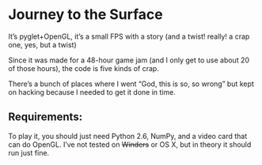 # Journey to the Surface
It’s pyglet+OpenGL, it’s a small FPS with a story (and a twist! really! a crap one, yes, but a twist)


Since it was made for a 48-hour game jam (and I only get to use about 20 of those hours), the code is five kinds of crap.

There’s a bunch of places where I went “God, this is so, so wrong” but kept on hacking because I needed to get it done in time.


## Requirements:
To play it, you should just need Python 2.6, NumPy, and a video card that can do OpenGL. 
I’ve not tested on ~~Winders~~ or OS X, but in theory it should run just fine. 